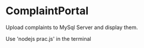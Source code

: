 # ComplaintPortal
Upload complaints to MySql Server and display them.

Use 'nodejs prac.js' in the terminal
